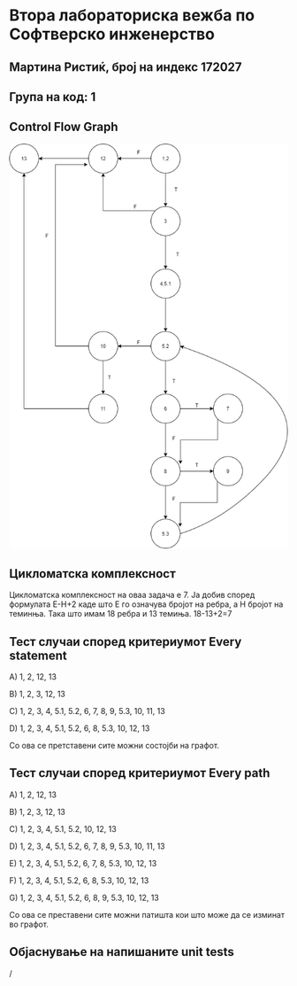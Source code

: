 # Втора лабораториска вежба по Софтверско инженерство
## Мартина Ристиќ, број на индекс 172027
## Група на код: 1
## Control Flow Graph
![GitHub slika](/SI_lab2_172027/172027.png)
## Цикломатска комплексност
Цикломатска комплексност на оваа задача е 7. Ја добив според формулата Е-Н+2 каде што Е го означува бројот на ребра, а Н бројот на теминња. Така што имам 18 ребра и 13 темиња. 18-13+2=7
## Тест случаи според критериумот Every statement
A) 1, 2, 12, 13

B) 1, 2, 3, 12, 13

C) 1, 2, 3, 4, 5.1, 5.2, 6, 7, 8, 9, 5.3, 10, 11, 13

D) 1, 2, 3, 4, 5.1, 5.2, 6, 8, 5.3, 10, 12, 13

Со ова се претставени сите можни состојби на графот.

## Тест случаи според критериумот Every path
A) 1, 2, 12, 13

B) 1, 2, 3, 12, 13

C) 1, 2, 3, 4, 5.1, 5.2, 10, 12, 13

D) 1, 2, 3, 4, 5.1, 5.2, 6, 7, 8, 9, 5.3, 10, 11, 13

E) 1, 2, 3, 4, 5.1, 5.2, 6, 7, 8, 5.3, 10, 12, 13

F) 1, 2, 3, 4, 5.1, 5.2, 6, 8, 5.3, 10, 12, 13

G) 1, 2, 3, 4, 5.1, 5.2, 6, 8, 9, 5.3, 10, 12, 13

Со ова се преставени сите можни патишта кои што може да се изминат во графот.

## Објаснување на напишаните unit tests
/

